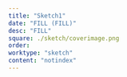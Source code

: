 ```yaml
---
title: "Sketch1"
date: "FILL (FILL)"
desc: "FILL"
square: ./sketch/coverimage.png
order:
worktype: "sketch"
content: "notindex"
---
```


